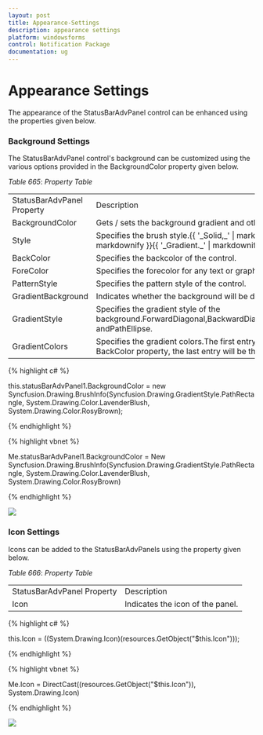 ```yaml
---
layout: post
title: Appearance-Settings
description: appearance settings
platform: windowsforms
control: Notification Package 
documentation: ug
---
```


# Appearance Settings

The appearance of the StatusBarAdvPanel control can be enhanced using the properties given below.

### Background Settings

The StatusBarAdvPanel control's background can be customized using the various options provided in the BackgroundColor property given below.

_Table_ _665_: _Property Table_

<table>
<tr>
<td>
StatusBarAdvPanel Property</td><td>
Description</td></tr>
<tr>
<td>
BackgroundColor</td><td>
Gets / sets the background gradient and other styles.</td></tr>
<tr>
<td>
Style</td><td>
Specifies the brush style.{{ '_Solid,_' | markdownify }}{{ '_Pattern and_' | markdownify }}{{ '_Gradient._' | markdownify }}</td></tr>
<tr>
<td>
BackColor</td><td>
Specifies the backcolor of the control.</td></tr>
<tr>
<td>
ForeColor</td><td>
Specifies the forecolor for any text or graphics in the control.</td></tr>
<tr>
<td>
PatternStyle</td><td>
Specifies the pattern style of the control.</td></tr>
<tr>
<td>
GradientBackground</td><td>
Indicates whether the background will be drawn with the gradient.</td></tr>
<tr>
<td>
GradientStyle</td><td>
Specifies the gradient style of the background.ForwardDiagonal,BackwardDiagonal,Horizontal,Vertical,PathRectangle andPathEllipse.</td></tr>
<tr>
<td>
GradientColors</td><td>
Specifies the gradient colors.The first entry in this list will be the same as the BackColor property, the last entry will be the same as the ForeColor property.</td></tr>
</table>


{% highlight c# %}



this.statusBarAdvPanel1.BackgroundColor = new Syncfusion.Drawing.BrushInfo(Syncfusion.Drawing.GradientStyle.PathRectangle, System.Drawing.Color.LavenderBlush, System.Drawing.Color.RosyBrown);

{% endhighlight %}

{% highlight vbnet %}



Me.statusBarAdvPanel1.BackgroundColor = New Syncfusion.Drawing.BrushInfo(Syncfusion.Drawing.GradientStyle.PathRectangle, System.Drawing.Color.LavenderBlush, System.Drawing.Color.RosyBrown)

{% endhighlight %}

![](Overview_images/Overview_img83.jpeg) 



### Icon Settings

Icons can be added to the StatusBarAdvPanels using the property given below.

_Table_ _666_: _Property Table_

<table>
<tr>
<td>
StatusBarAdvPanel Property</td><td>
Description</td></tr>
<tr>
<td>
Icon</td><td>
Indicates the icon of the panel.</td></tr>
</table>


{% highlight c# %}



this.Icon = ((System.Drawing.Icon)(resources.GetObject("$this.Icon")));

{% endhighlight %}

{% highlight vbnet %}



Me.Icon = DirectCast((resources.GetObject("$this.Icon")), System.Drawing.Icon)

{% endhighlight %}

![](Overview_images/Overview_img84.jpeg) 




